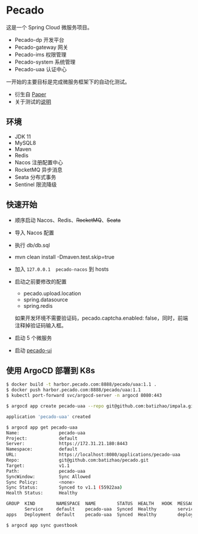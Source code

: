 # Pecado

这是一个 Spring Cloud 微服务项目。

* Pecado-dp 开发平台
* Pecado-gateway 网关
* Pecado-ims 权限管理
* Pecado-system 系统管理
* Pecado-uaa 认证中心

一开始的主要目标是完成微服务框架下的自动化测试。

* 衍生自 [Paper](https://github.com/batizhao/paper)
* 关于测试的[说明](https://github.com/batizhao/pecado/blob/master/docs/test.md)

## 环境

* JDK 11
* MySQL8
* Maven
* Redis
* Nacos 注册配置中心
* RocketMQ 异步消息
* Seata 分布式事务
* Sentinel 限流降级

## 快速开始

* 顺序启动 Nacos、Redis、~~RocketMQ~~、~~Seata~~

* 导入 Nacos 配置

* 执行  db/db.sql

* mvn clean install -Dmaven.test.skip=true

* 加入 ```127.0.0.1  pecado-nacos``` 到 hosts

* 启动之前要修改的配置

  * pecado.upload.location
  * spring.datasource
  * spring.redis

  如果开发环境不需要验证码，pecado.captcha.enabled: false，同时，前端注释掉验证码输入框。

* 启动 5 个微服务

* 启动  [pecado-ui](https://github.com/batizhao/pecado-ui)

## 使用 ArgoCD 部署到 K8s

```sh 
$ docker build -t harbor.pecado.com:8888/pecado/uaa:1.1 .
$ docker push harbor.pecado.com:8888/pecado/uaa:1.1
$ kubectl port-forward svc/argocd-server -n argocd 8080:443

$ argocd app create pecado-uaa --repo git@github.com:batizhao/impala.git --path pecado/pecado-uaa --revision master --dest-server https://172.31.21.180:8443 --dest-namespace default

application 'pecado-uaa' created

$ argocd app get pecado-uaa
Name:               pecado-uaa
Project:            default
Server:             https://172.31.21.180:8443
Namespace:          default
URL:                https://localhost:8080/applications/pecado-uaa
Repo:               git@github.com:batizhao/pecado.git
Target:             v1.1
Path:               pecado-uaa
SyncWindow:         Sync Allowed
Sync Policy:        <none>
Sync Status:        Synced to v1.1 (55922aa)
Health Status:      Healthy

GROUP  KIND        NAMESPACE  NAME        STATUS  HEALTH   HOOK  MESSAGE
       Service     default    pecado-uaa  Synced  Healthy        service/pecado-uaa unchanged
apps   Deployment  default    pecado-uaa  Synced  Healthy        deployment.apps/pecado-uaa unchanged

$ argocd app sync guestbook
```






